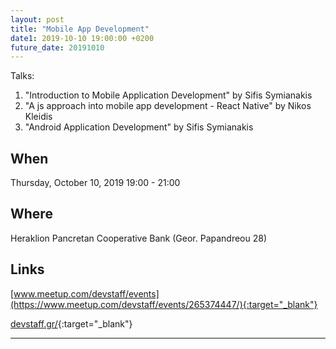 ```yaml
---
layout: post
title: "Mobile App Development"
date1: 2019-10-10 19:00:00 +0200
future_date: 20191010
---
```


Talks:
1. "Introduction to Mobile Application Development" by Sifis Symianakis
2. "A js approach into mobile app development - React Νative" by Nikos Kleidis
3. "Android Application Development" by Sifis Symianakis

## When
Thursday, October 10, 2019 19:00 - 21:00

## Where
Heraklion Pancretan Cooperative Bank (Geor. Papandreou 28)

## Links
[www.meetup.com/devstaff/events](https://www.meetup.com/devstaff/events/265374447/){:target="_blank"}

[devstaff.gr/](https://devstaff.gr/){:target="_blank"}

---
